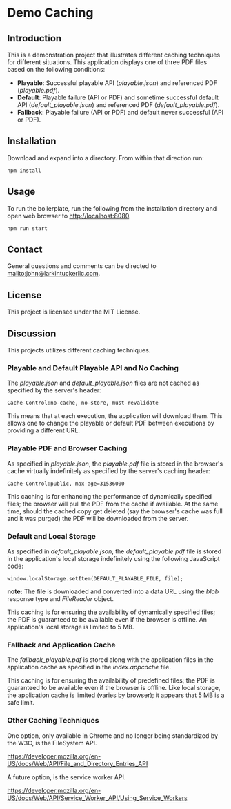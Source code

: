 # Demo Caching

## Introduction

This is a demonstration project that illustrates different caching
techniques for different situations. This application displays one of
three PDF files based on the following conditions:

* **Playable**: Successful playable API (*playable.json*) and referenced
PDF (*playable.pdf*).
* **Default**: Playable failure (API or PDF) and sometime successful
default API (*default_playable.json*) and referenced PDF (*default_playable.pdf*).
* **Fallback**: Playable failure (API or PDF) and default never successful
(API or PDF).

## Installation

Download and expand into a directory. From within that direction run:

`npm install`

## Usage

To run the boilerplate, run the following from the installation directory
and open web browser to <http://localhost:8080>.

`npm run start`

## Contact

General questions and comments can be directed to <mailto:john@larkintuckerllc.com>.

## License

This project is licensed under the MIT License.

## Discussion

This projects utilizes different caching techniques.

### Playable and Default Playable API and No Caching ###

The *playable.json* and *default_playable.json* files are not
cached as specified by the server's header:

```
Cache-Control:no-cache, no-store, must-revalidate
```

This means that at each execution, the application will download
them. This allows one to change the playable or default PDF
between executions by providing a different URL.

### Playable PDF and Browser Caching ###

As specified in *playable.json*, the *playable.pdf* file is stored in the
browser's cache virtually indefinitely as specified by the server's
caching header:

```
Cache-Control:public, max-age=31536000
```

This caching is for enhancing the performance of dynamically specified files;
the browser will pull the PDF from the cache if available.  At the same time,
should the cached copy get deleted (say the browser's cache was full and it
was purged) the PDF will be downloaded from the server.

### Default and Local Storage ###

As specified in *default_playable.json*, the *default_playable.pdf* file is stored in
the application's local storage indefinitely using the following JavaScript code:

```
window.localStorage.setItem(DEFAULT_PLAYABLE_FILE, file);
```

**note:** The file is downloaded and converted into a data URL using the
*blob* response type and *FileReader* object.

This caching is for ensuring the availability of dynamically specified files;
the PDF is guaranteed to be available even if the browser is offline.
An application's local storage is limited to 5 MB.

### Fallback and Application Cache ###

The *fallback_playable.pdf* is stored along with the application files in
the application cache as specified in the *index.appcache* file.

This caching is for ensuring the availability of predefined files; the
PDF is guaranteed to be available even if the browser is offline. Like
local storage, the application cache is limited (varies by browser);
it appears that 5 MB is a safe limit.

### Other Caching Techniques ###

One option, only available in Chrome and no longer being standardized
by the W3C, is the FileSystem API.

https://developer.mozilla.org/en-US/docs/Web/API/File_and_Directory_Entries_API

A future option, is the service worker API.

https://developer.mozilla.org/en-US/docs/Web/API/Service_Worker_API/Using_Service_Workers
